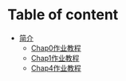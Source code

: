 # Table of content
* [简介](04Py103/Introduction.md)
    * [Chap0作业教程](04Py103/chap0note.md)
    * [Chap1作业教程](04Py103/chap1note.md)
    * [Chap4作业教程](04Py103/chap4note.md)




